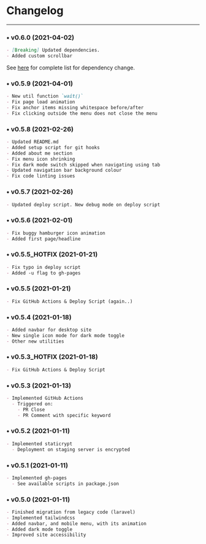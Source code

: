 # Changelog
<hr>

### • v0.6.0 (2021-04-02)
```markdown
- [Breaking] Updated dependencies.
- Added custom scrollbar
```
See [here](https://github.com/RaymondSalim/PersonalWebsite/pull/35) for complete list for dependency change.

### • v0.5.9 (2021-04-01)
```markdown
- New util function `wait()`
- Fix page load animation
- Fix anchor items missing whitespace before/after
- Fix clicking outside the menu does not close the menu
```

### • v0.5.8 (2021-02-26)
```markdown
- Updated README.md
- Added setup script for git hooks
- Added about me section
- Fix menu icon shrinking
- Fix dark mode switch skipped when navigating using tab
- Updated navigation bar background colour
- Fix code linting issues
```

### • v0.5.7 (2021-02-26)
```markdown
- Updated deploy script. New debug mode on deploy script
```

### • v0.5.6 (2021-02-01)
```markdown
- Fix buggy hamburger icon animation
- Added first page/headline
```

### • v0.5.5_HOTFIX (2021-01-21)
```markdown
- Fix typo in deploy script
- Added -u flag to gh-pages
```

### • v0.5.5 (2021-01-21)
```markdown
- Fix GitHub Actions & Deploy Script (again..)
```

### • v0.5.4 (2021-01-18)
```markdown
- Added navbar for desktop site
- New single icon mode for dark mode toggle
- Other new utilities
```

### • v0.5.3_HOTFIX (2021-01-18)
```markdown
- Fix GitHub Actions & Deploy Script
```

### • v0.5.3 (2021-01-13)
```markdown
- Implemented GitHub Actions
  - Triggered on:
    - PR Close
    - PR Comment with specific keyword
```

### • v0.5.2 (2021-01-11)
```markdown
- Implemented staticrypt
  - Deployment on staging server is encrypted
```

### • v0.5.1 (2021-01-11)
```markdown
- Implemented gh-pages
  - See available scripts in package.json
```

### • v0.5.0 (2021-01-11)
```markdown
- Finished migration from legacy code (laravel)
- Implemented tailwindcss
- Added navbar, and mobile menu, with its animation
- Added dark mode toggle
- Improved site accessibility
```
